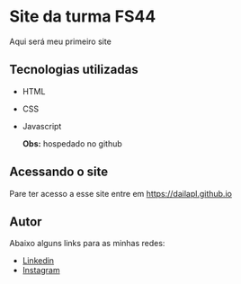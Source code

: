 # Site da turma FS44
Aqui será meu primeiro site

## Tecnologias utilizadas
- HTML
- CSS
- Javascript

  **Obs:** hospedado no github

## Acessando o site
Pare ter acesso a esse site entre em <https://dailapl.github.io>

## Autor
Abaixo alguns links para as minhas redes:
- [Linkedin](https://www.linkedin.com/in/daila-lima)
- <a href="https://www.instagram.com/dailaplima">Instagram</a>
